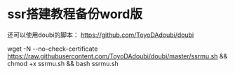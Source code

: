 # ssr搭建教程备份word版
还可以使用doubi的脚本：
https://github.com/ToyoDAdoubi/doubi

wget -N --no-check-certificate https://raw.githubusercontent.com/ToyoDAdoubi/doubi/master/ssrmu.sh && chmod +x ssrmu.sh && bash ssrmu.sh

